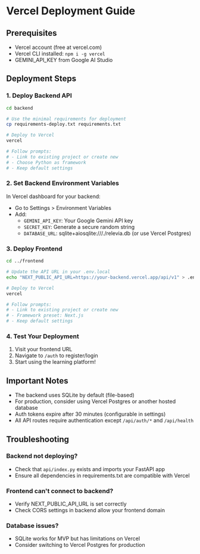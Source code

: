 # Vercel Deployment Guide

## Prerequisites
- Vercel account (free at vercel.com)
- Vercel CLI installed: `npm i -g vercel`
- GEMINI_API_KEY from Google AI Studio

## Deployment Steps

### 1. Deploy Backend API

```bash
cd backend

# Use the minimal requirements for deployment
cp requirements-deploy.txt requirements.txt

# Deploy to Vercel
vercel

# Follow prompts:
# - Link to existing project or create new
# - Choose Python as framework
# - Keep default settings
```

### 2. Set Backend Environment Variables

In Vercel dashboard for your backend:
- Go to Settings > Environment Variables
- Add:
  - `GEMINI_API_KEY`: Your Google Gemini API key
  - `SECRET_KEY`: Generate a secure random string
  - `DATABASE_URL`: sqlite+aiosqlite:///./relevia.db (or use Vercel Postgres)

### 3. Deploy Frontend

```bash
cd ../frontend

# Update the API URL in your .env.local
echo "NEXT_PUBLIC_API_URL=https://your-backend.vercel.app/api/v1" > .env.local

# Deploy to Vercel
vercel

# Follow prompts:
# - Link to existing project or create new
# - Framework preset: Next.js
# - Keep default settings
```

### 4. Test Your Deployment

1. Visit your frontend URL
2. Navigate to `/auth` to register/login
3. Start using the learning platform!

## Important Notes

- The backend uses SQLite by default (file-based)
- For production, consider using Vercel Postgres or another hosted database
- Auth tokens expire after 30 minutes (configurable in settings)
- All API routes require authentication except `/api/auth/*` and `/api/health`

## Troubleshooting

### Backend not deploying?
- Check that `api/index.py` exists and imports your FastAPI app
- Ensure all dependencies in requirements.txt are compatible with Vercel

### Frontend can't connect to backend?
- Verify NEXT_PUBLIC_API_URL is set correctly
- Check CORS settings in backend allow your frontend domain

### Database issues?
- SQLite works for MVP but has limitations on Vercel
- Consider switching to Vercel Postgres for production